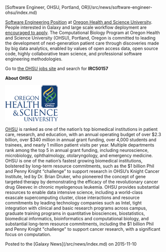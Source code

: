 <div class='newsItemHeader'>[Software Engineer, OHSU, Portland, OR](/src/news/software-engineer-ohsu/index.md)</div>

[Software Engineering Position](http://bit.ly/1No20rs) at [Oregon Health and Science University](http://ohsu.edu). People interested in Galaxy and large scale workflow deployment are [encouraged to apply](http://bit.ly/1No20rs). The Computational Biology Program at Oregon Health and Science University (OHSU), Portland, Oregon is committed to leading the development of next-generation patient care through discoveries made by big data analytics, enabled by values of open access data, open source code, highly collaborative team science, and professional software engineering methodologies. 

Go to [the OHSU jobs site](https://goo.gl/M9F3O3) and search for **IRC50157**

**About OHSU**

<div class='right'><a href='http://ohsu.edu'><img src="/src/images/logos/OHSU_Logo_300.png" alt="OHSU" width="170" /></a></div>

[OHSU](http://ohsu.edu) is ranked as one of the nation’s top biomedical institutions in patient care, research, and education, with an annual operating budget of over $2.3 billion, over $340 million in annual grant funding, over 4,000 students and trainees, and nearly 1 million patient visits per year. Multiple departments rank among the top 5 in annual grant funding, including neuroscience, microbiology, ophthalmology, otolaryngology, and emergency medicine. OHSU is one of the nation’s fastest growing biomedical institutions, bolstered by long-term resource commitments, such as the $1 billion Phil and Penny Knight “challenge” to support research in OHSU’s Knight Cancer Institute, led by Dr. Brian Druker, who pioneered the concept of gene targeted therapy by demonstrating the efficacy of the revolutionary cancer drug Gleevec in chronic myelogenous leukemia. OHSU provides substantial resources to enable data intensive science, including a world-class exascale supercomputing cluster, close interactions and resource commitments by leading technology companies such as Intel, tight integration with clinical and basic research programs across campus, graduate training programs in quantitative biosciences, biostatistics, biomedical informatics, bioinformatics and computational biology, and substantial long-term resource commitments, including the $1 billion Phil and Penny Knight "challenge" to support cancer research, with a significant focus on computation. 


<div class='newsItemFooter'>Posted to the [Galaxy News](/src/news/index.md) on 2015-11-10</div>

